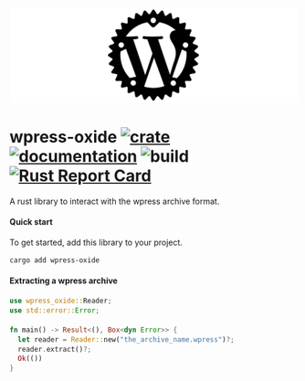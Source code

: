 ![](assets/wpress-oxide.png)

# wpress-oxide [![crate](https://img.shields.io/crates/v/wpress-oxide.svg)](https://crates.io/crates/wpress-oxide) [![documentation](https://docs.rs/wpress-oxide/badge.svg)](https://docs.rs/wpress-oxide) ![build](https://github.com/lavafroth/wpress-oxide/actions/workflows/rust.yml/badge.svg) [![Rust Report Card](https://rust-reportcard.xuri.me/badge/github.com/lavafroth/wpress-oxide)](https://rust-reportcard.xuri.me/report/github.com/lavafroth/wpress-oxide)

A rust library to interact with the wpress archive format.

#### Quick start

To get started, add this library to your project.

```
cargo add wpress-oxide
```

#### Extracting a wpress archive

```rust
use wpress_oxide::Reader;
use std::error::Error;

fn main() -> Result<(), Box<dyn Error>> {
  let reader = Reader::new("the_archive_name.wpress")?;
  reader.extract()?;
  Ok(())
}
```
